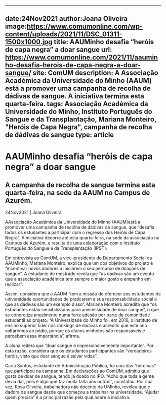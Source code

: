 
---
date:24Nov2021
author:Joana Oliveira
image:https://www.comumonline.com/wp-content/uploads/2021/11/DSC_01311-1500x1000.jpg
title: AAUMinho desafia “heróis de capa negra” a doar sangue
url: https://www.comumonline.com/2021/11/aauminho-desafia-herois-de-capa-negra-a-doar-sangue/
site: ComUM
description: A Associação Académica da Universidade do Minho (AAUM) está a promover uma campanha de recolha de dádivas de sangue. A iniciativa termina esta quarta-feira.
tags: Associação Académica da Universidade do Minho, Instituto Português do Sangue e da Transplantação, Mariana Monteiro, "Heróis de Capa Negra", campanha de recolha de dádivas de sangue
type: article
---


# AAUMinho desafia “heróis de capa negra” a doar sangue

## A campanha de recolha de sangue termina esta quarta-feira, na sede da AAUM no Campus de Azurém.

24Nov2021 | Joana Oliveira

AAssociação Académica da Universidade do Minho (AAUM)está a promover uma campanha de recolha de dádivas de sangue, que “desafia todos os estudantes a participar com o regresso dos Heróis de Capa Negra”. A iniciativa decorre até esta quarta-feira, na sede da associação no Campus de Azurém, e resulta de uma colaboração com o Instituto Português do Sangue e da Transplantação (IPST).

Em entrevista ao ComUM, a vice-presidente do Departamento Social da AAUMinho, Mariana Monteiro, explica que um dos objetivos do projeto é “incentivar novos dadores a iniciarem o seu percurso de doações de sangue”. A estudante de mestrado revela que “as dádivas são um evento que a associação académica tem sempre o maior gosto e empenho em realizar”.

Assim, considera que a AAUM “tem a missão de oferecer aos estudantes da universidade oportunidades de praticarem a sua responsabilidade social e que as dádivas são um exemplo disso”. Mariana Monteiro acredita que “os estudantes estão sensibilizados para anecessidade de doar sangue”, o que se concretiza anualmente numa forte adesão por parte da comunidade estudantil ao projeto. “A Universidade do Minho foi, em 2016, o instituto de ensino superior líder nos rankings de dádivas e acredito que este ano voltaremos ao pódio, porque os alunos minhotos são responsáveis e percebem essa importância”, afirma.

A aluna reitera que “doar sangue é imprescindivelmente importante”. Por esta razão, considera que os estudantes participantes são “verdadeiros heróis, visto que doar sangue é salvar vidas”.

Carla Santos, estudante de Administração Pública, foi uma das “heroínas” que participou na campanha. Em declarações ao ComUM, admitiu que gosta de doar de sangue, tendo já doado no IPO. “Acho que toda a gente devia dar, pois é algo que faz muita falta aos outros”, constatou. Por sua vez, Rosa Oliveira, trabalhadora não docente da UMinho, revelou que é dadora de sangue desde que começou a trabalhar na universidade. “Ajudar quem precisa” é a principal razão pela qual adere à iniciativa.

